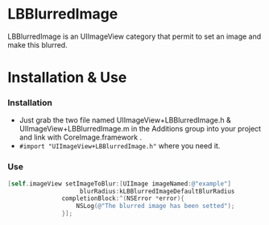 LBBlurredImage
============

LBBlurredImage is an UIImageView category that permit to set an image and make this blurred.


Installation & Use
============

### Installation
- Just grab the two file named UIImageView+LBBlurredImage.h & UIImageView+LBBlurredImage.m in the Additions group into your project and link with CoreImage.framework .
- `#import "UIImageView+LBBlurredImage.h"` where you need it.

### Use

``` objective-c
[self.imageView setImageToBlur:[UIImage imageNamed:@"example"]
                    blurRadius:kLBBlurredImageDefaultBlurRadius
               completionBlock:^(NSError *error){
                   NSLog(@"The blurred image has been setted");
               }];
```